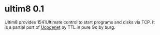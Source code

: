 # ultim8 0.1

Ultim8 provides 1541Ultimate control to start programs and disks via TCP.
It is a partial port of [Ucodenet](https://csdb.dk/release/?id=189723) by TTL in pure Go by burg.
